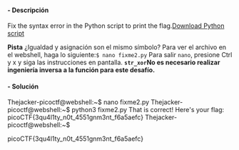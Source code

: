 #### - **Descripción** 
Fix the syntax error in the Python script to print the flag.[Download Python script](https://artifacts.picoctf.net/c/6/fixme2.py)

**Pista**
¿Igualdad y asignación son el mismo símbolo?
Para ver el archivo en el webshell, haga lo siguiente:`$ nano fixme2.py`
Para salir `nano`, presione Ctrl y x y siga las instrucciones en pantalla.
**`str_xor`No es necesario realizar ingeniería inversa a la función para este desafío.**
#### - **Solución** 
Thejacker-picoctf@webshell:~$ nano fixme2.py 
Thejacker-picoctf@webshell:~$ python3 fixme2.py 
That is correct! Here's your flag: picoCTF{3qu4l1ty_n0t_4551gnm3nt_f6a5aefc}
Thejacker-picoctf@webshell:~$ 

picoCTF{3qu4l1ty_n0t_4551gnm3nt_f6a5aefc}